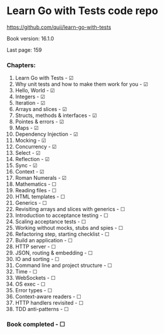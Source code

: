# Learn Go with Tests code repo
https://github.com/quii/learn-go-with-tests  

Book version: 16.1.0  

Last page: 159  

### Chapters:
01. Learn Go with Tests - ☑  
02. Why unit tests and how to make them work for you - ☑  
03. Hello, World - ☑  
04. Integers - ☑  
05. Iteration - ☑  
06. Arrays and slices - ☑  
07. Structs, methods & interfaces - ☑  
08. Pointes & errors - ☑  
09. Maps - ☑  
10. Dependency Injection - ☑  
11. Mocking - ☑  
12. Concurrency - ☑  
13. Select - ☑  
14. Reflection - ☑  
15. Sync - ☑  
16. Context - ☑  
17. Roman Numerals - ☑  
18. Mathematics - ☐  
19. Reading files - ☐  
20. HTML templates - ☐  
21. Generics - ☐  
22. Revisiting arrays and slices with generics - ☐  
23. Introduction to acceptance testing - ☐  
24. Scaling acceptance tests - ☐  
25. Working without mocks, stubs and spies - ☐  
26. Refactoring step, starting checklist - ☐  
27. Build an application - ☐  
28. HTTP server - ☐  
29. JSON, routing & embedding - ☐  
30. IO and sorting - ☐  
31. Command line and project structure - ☐  
32. Time - ☐  
33. WebSockets - ☐  
34. OS exec - ☐  
35. Error types - ☐  
36. Context-aware readers - ☐  
37. HTTP handlers revisited - ☐  
38. TDD anti-patterns - ☐  

### Book completed - ☐  
